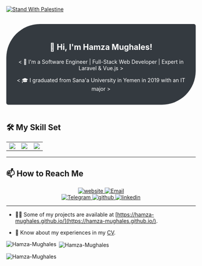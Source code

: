 [![Stand With Palestine](https://raw.githubusercontent.com/TheBSD/StandWithPalestine/main/banner-no-action.svg)](https://thebsd.github.io/StandWithPalestine)

<br />
<div align="center" style="background-color: #343a40; color:#ffffff; padding: 20px; border-radius: 90px 5px;">

[//]: # (<img src="https://avatars.githubusercontent.com/u/25439498?v=4" align="center" height="300" width="300" style="border-radius: 50%; margin-bottom: 10px;"/>)

## 👋 Hi, I'm Hamza Mughales!

&lt;  🌱 I'm a Software Engineer | Full-Stack Web Developer | Expert in Laravel & Vue.js &gt;

&lt; 🎓 I graduated from Sana'a University in Yemen in 2019 with an IT major &gt;

</div>

</br>

## 🛠️ My Skill Set

<table align="center">
  <tr>
    <td align="center" width="33%">
      <img src="https://go-skill-icons.vercel.app/api/icons?i=html,css,bootstrap,tailwind,javascript,jquery,vuejs" />
    </td>
    <td align="center" width="33%">
      <img src="https://go-skill-icons.vercel.app/api/icons?i=git,docker,php,laravel,codeigniter,filament,mysql,livewire" />
    </td>
    <td align="center" width="33%">
      <img src="https://go-skill-icons.vercel.app/api/icons?i=linux,git,github,gitlab,postman" />
    </td>
  </tr>
</table>


---

## 📫 How to Reach Me

<div align="center">
 <a href="https://hamza-mughales.github.io/" target="_blank">
    <img src="https://img.shields.io/badge/website-hamzamughales.info-blue?style=for-the-badge&logo=html5&logoColor=white" alt="website" />
 </a>
 <a href="mailto:hamzawemughales@gmail.com" target="_blank">
    <img src="https://img.shields.io/badge/email-hamzawemughales@gmail.com-blue?style=for-the-badge&logo=gmail&logoColor=white" alt="Email" />
 </a>
<br />
 <a href="https://t.me/Hamza_Mughales" target="_blank">
    <img src="https://img.shields.io/badge/Telegram-Hamza_Mughales-blue?style=for-the-badge&logo=telegram&logoColor=white" alt="Telegram" />
 </a>
 <a href="https://github.com/Hamza-Mughales" target="_blank">
    <img src="https://img.shields.io/badge/github-%2324292e.svg?&style=for-the-badge&logo=github&logoColor=white" alt="github" />
 </a>
 <a href="https://www.linkedin.com/in/hamza-saeed-8a44b7319/" target="_blank">
    <img src="https://img.shields.io/badge/linkedin-%231E77B5.svg?&style=for-the-badge&logo=linkedin&logoColor=white" alt="linkedin" />
 </a>
</div>

---

- 👨‍💻 Some of my projects are available at [https://hamza-mughales.github.io/](https://hamza-mughales.github.io/).

- 📄 Know about my experiences in my [CV](https://drive.google.com/file/d/1u5BMbhiqTK4mjbWINTYR4ClLCCAT9M_n/view?usp=drive_link).

<!-- ### Blogs posts -->
<!-- BLOG-POST-LIST:START -->
<!-- BLOG-POST-LIST:END -->

<p><img align="left" src="https://github-readme-stats.vercel.app/api/top-langs?username=Hamza-Mughales&show_icons=true&locale=en&layout=compact" alt="Hamza-Mughales" /></p>

<p>&nbsp;<img align="center" src="https://github-readme-stats.vercel.app/api?username=Hamza-Mughales&show_icons=true&locale=en" alt="Hamza-Mughales" /></p>

<p><img align="center" src="https://github-readme-streak-stats.herokuapp.com?user=Hamza-Mughales" alt="Hamza-Mughales" /></p>
